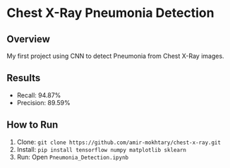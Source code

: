 # Chest X-Ray Pneumonia Detection

## Overview
My first project using CNN to detect Pneumonia from Chest X-Ray images.

## Results
- Recall: 94.87%
- Precision: 89.59%

## How to Run
1. Clone: `git clone https://github.com/amir-mokhtary/chest-x-ray.git`
2. Install: `pip install tensorflow numpy matplotlib sklearn`
3. Run: Open `Pneumonia_Detection.ipynb`